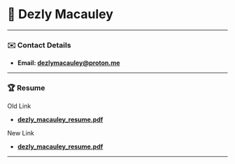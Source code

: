 # 🎱 Dezly Macauley
_______________________________________________________________________________
### ✉️ Contact Details
- **Email: dezlymacauley@proton.me**
_______________________________________________________________________________
### 🏆 Resume

Old Link
- **[dezly_macauley_resume.pdf](https://github.com/dezlymacauley/dezlymacauley/raw/main/resume/dezly_macauley_resume.pdf)**

New Link
- <a href="https://github.com/dezlymacauley/dezly_macauley/raw/main/resume/dezly_macauley_resume.pdf" target="_blank" rel="noopener noreferrer"><strong>dezly_macauley_resume.pdf</strong></a>

_______________________________________________________________________________

